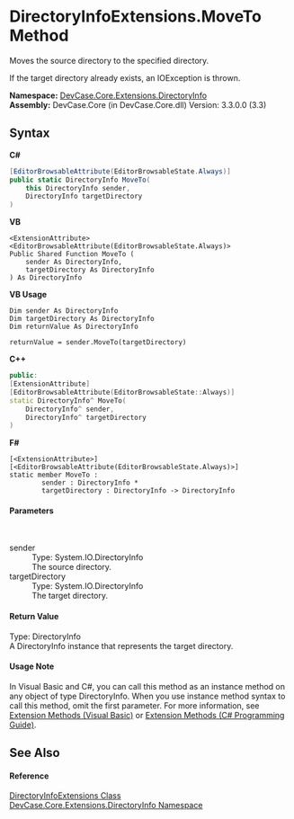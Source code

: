 # DirectoryInfoExtensions.MoveTo Method 
 

Moves the source directory to the specified directory. 

 If the target directory already exists, an IOException is thrown.

**Namespace:**&nbsp;<a href="N_DevCase_Core_Extensions_DirectoryInfo">DevCase.Core.Extensions.DirectoryInfo</a><br />**Assembly:**&nbsp;DevCase.Core (in DevCase.Core.dll) Version: 3.3.0.0 (3.3)

## Syntax

**C#**<br />
``` C#
[EditorBrowsableAttribute(EditorBrowsableState.Always)]
public static DirectoryInfo MoveTo(
	this DirectoryInfo sender,
	DirectoryInfo targetDirectory
)
```

**VB**<br />
``` VB
<ExtensionAttribute>
<EditorBrowsableAttribute(EditorBrowsableState.Always)>
Public Shared Function MoveTo ( 
	sender As DirectoryInfo,
	targetDirectory As DirectoryInfo
) As DirectoryInfo
```

**VB Usage**<br />
``` VB Usage
Dim sender As DirectoryInfo
Dim targetDirectory As DirectoryInfo
Dim returnValue As DirectoryInfo

returnValue = sender.MoveTo(targetDirectory)
```

**C++**<br />
``` C++
public:
[ExtensionAttribute]
[EditorBrowsableAttribute(EditorBrowsableState::Always)]
static DirectoryInfo^ MoveTo(
	DirectoryInfo^ sender, 
	DirectoryInfo^ targetDirectory
)
```

**F#**<br />
``` F#
[<ExtensionAttribute>]
[<EditorBrowsableAttribute(EditorBrowsableState.Always)>]
static member MoveTo : 
        sender : DirectoryInfo * 
        targetDirectory : DirectoryInfo -> DirectoryInfo 

```


#### Parameters
&nbsp;<dl><dt>sender</dt><dd>Type: System.IO.DirectoryInfo<br />The source directory.</dd><dt>targetDirectory</dt><dd>Type: System.IO.DirectoryInfo<br />The target directory.</dd></dl>

#### Return Value
Type: DirectoryInfo<br />A DirectoryInfo instance that represents the target directory.

#### Usage Note
In Visual Basic and C#, you can call this method as an instance method on any object of type DirectoryInfo. When you use instance method syntax to call this method, omit the first parameter. For more information, see <a href="https://docs.microsoft.com/dotnet/visual-basic/programming-guide/language-features/procedures/extension-methods">Extension Methods (Visual Basic)</a> or <a href="https://docs.microsoft.com/dotnet/csharp/programming-guide/classes-and-structs/extension-methods">Extension Methods (C# Programming Guide)</a>.

## See Also


#### Reference
<a href="T_DevCase_Core_Extensions_DirectoryInfo_DirectoryInfoExtensions">DirectoryInfoExtensions Class</a><br /><a href="N_DevCase_Core_Extensions_DirectoryInfo">DevCase.Core.Extensions.DirectoryInfo Namespace</a><br />